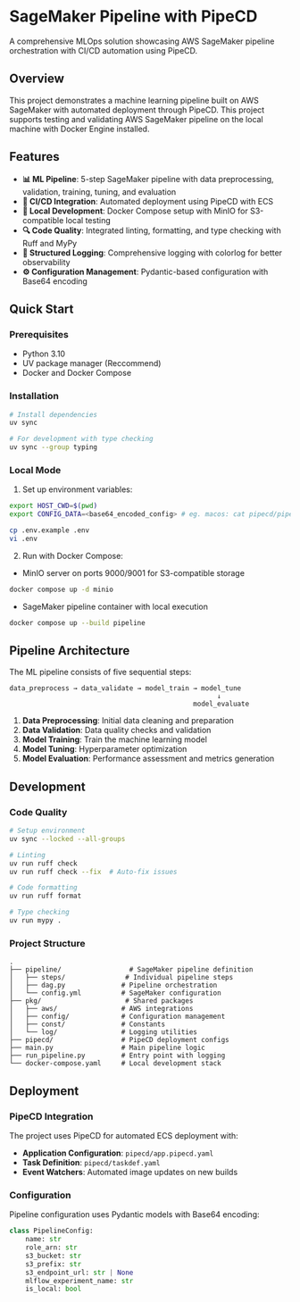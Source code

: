 # SageMaker Pipeline with PipeCD

A comprehensive MLOps solution showcasing AWS SageMaker pipeline orchestration with CI/CD automation using PipeCD.

## Overview

This project demonstrates a machine learning pipeline built on AWS SageMaker with automated deployment through PipeCD.
This project supports testing and validating AWS SageMaker pipeline on the local machine with Docker Engine installed.

## Features

- **📊 ML Pipeline**: 5-step SageMaker pipeline with data preprocessing, validation, training, tuning, and evaluation
- **🚀 CI/CD Integration**: Automated deployment using PipeCD with ECS
- **🐳 Local Development**: Docker Compose setup with MinIO for S3-compatible local testing
- **🔍 Code Quality**: Integrated linting, formatting, and type checking with Ruff and MyPy
- **📝 Structured Logging**: Comprehensive logging with colorlog for better observability
- **⚙️ Configuration Management**: Pydantic-based configuration with Base64 encoding

## Quick Start

### Prerequisites

- Python 3.10
- UV package manager (Reccommend)
- Docker and Docker Compose

### Installation

```bash
# Install dependencies
uv sync

# For development with type checking
uv sync --group typing
```

### Local Mode

1. Set up environment variables:

```bash
export HOST_CWD=$(pwd)
export CONFIG_DATA=<base64_encoded_config> # eg. macos: cat pipecd/pipeline-config.yaml | base64

cp .env.example .env
vi .env
```

2. Run with Docker Compose:

- MinIO server on ports 9000/9001 for S3-compatible storage

```bash
docker compose up -d minio
```

- SageMaker pipeline container with local execution

```bash
docker compose up --build pipeline
```

## Pipeline Architecture

The ML pipeline consists of five sequential steps:

```
data_preprocess → data_validate → model_train → model_tune
                                                    ↓
                                              model_evaluate
```

1. **Data Preprocessing**: Initial data cleaning and preparation
2. **Data Validation**: Data quality checks and validation
3. **Model Training**: Train the machine learning model
4. **Model Tuning**: Hyperparameter optimization
5. **Model Evaluation**: Performance assessment and metrics generation

## Development

### Code Quality

```bash
# Setup environment
uv sync --locked --all-groups

# Linting
uv run ruff check
uv run ruff check --fix  # Auto-fix issues

# Code formatting
uv run ruff format

# Type checking
uv run mypy .
```

### Project Structure

```
.
├── pipeline/                 # SageMaker pipeline definition
│   ├── steps/               # Individual pipeline steps
│   ├── dag.py              # Pipeline orchestration
│   └── config.yml          # SageMaker configuration
├── pkg/                     # Shared packages
│   ├── aws/                # AWS integrations
│   ├── config/             # Configuration management
│   ├── const/              # Constants
│   └── log/                # Logging utilities
├── pipecd/                 # PipeCD deployment configs
├── main.py                 # Main pipeline logic
├── run_pipeline.py         # Entry point with logging
└── docker-compose.yaml     # Local development stack
```

## Deployment

### PipeCD Integration

The project uses PipeCD for automated ECS deployment with:

- **Application Configuration**: `pipecd/app.pipecd.yaml`
- **Task Definition**: `pipecd/taskdef.yaml`
- **Event Watchers**: Automated image updates on new builds

### Configuration

Pipeline configuration uses Pydantic models with Base64 encoding:

```python
class PipelineConfig:
    name: str
    role_arn: str
    s3_bucket: str
    s3_prefix: str
    s3_endpoint_url: str | None
    mlflow_experiment_name: str
    is_local: bool
```
